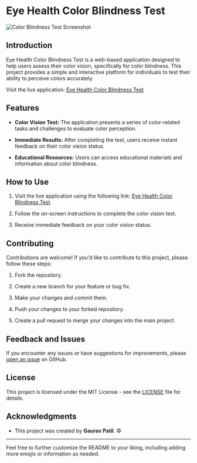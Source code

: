 # Eye Health Color Blindness Test

![Color Blindness Test Screenshot](screenshot.png)

## Introduction

Eye Health Color Blindness Test is a web-based application designed to help users assess their color vision, specifically for color blindness. This project provides a simple and interactive platform for individuals to test their ability to perceive colors accurately.

Visit the live application: [Eye Health Color Blindness Test](https://gauravpatil97886.github.io/Eye-Health-Color-Blindness-Test/)

## Features

- **Color Vision Test:** The application presents a series of color-related tasks and challenges to evaluate color perception.

- **Immediate Results:** After completing the test, users receive instant feedback on their color vision status.

- **Educational Resources:** Users can access educational materials and information about color blindness.

## How to Use

1. Visit the live application using the following link: [Eye Health Color Blindness Test](https://gauravpatil97886.github.io/Eye-Health-Color-Blindness-Test/).

2. Follow the on-screen instructions to complete the color vision test.

3. Receive immediate feedback on your color vision status.

## Contributing

Contributions are welcome! If you'd like to contribute to this project, please follow these steps:

1. Fork the repository.

2. Create a new branch for your feature or bug fix.

3. Make your changes and commit them.

4. Push your changes to your forked repository.

5. Create a pull request to merge your changes into the main project.

## Feedback and Issues

If you encounter any issues or have suggestions for improvements, please [open an issue](https://github.com/gauravpatil97886/Eye-Health-Color-Blindness-Test/issues) on GitHub.

## License

This project is licensed under the MIT License - see the [LICENSE](https://github.com/gauravpatil97886/Eye-Health-Color-Blindness-Test./blob/main/LICENSE.md) file for details.

## Acknowledgments

- This project was created by **Gaurav Patil**. ©️

---

Feel free to further customize the README to your liking, including adding more emojis or information as needed.
